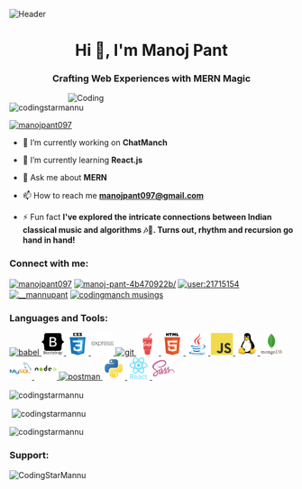 ![Header](https://i.imgur.com/9Y9DfKv.png)
<h1 align="center">Hi 👋, I'm Manoj Pant</h1>
<h3 align="center">Crafting Web Experiences with MERN Magic</h3>
<img align="right" alt="Coding" width="400" src="https://camo.githubusercontent.com/1c6aea3b0c2b0dc3d57bfcb1f3eec6c64ad0a9926645bd2518f5d77dea266f8d/68747470733a2f2f7777772e77656232347a6f6e652e636f6d2f77702d636f6e74656e742f75706c6f6164732f323032322f30392f3263373738655f38396430396333383062376234613039626364626362333239633437333462335f6d76322e676966">

<p align="left"> <img src="https://komarev.com/ghpvc/?username=codingstarmannu&label=Profile%20views&color=0e75b6&style=flat" alt="codingstarmannu" /> </p>

<p align="left"> <a href="https://twitter.com/manojpant097" target="blank"><img src="https://img.shields.io/twitter/follow/manojpant097?logo=twitter&style=for-the-badge" alt="manojpant097" /></a> </p>

- 🔭 I’m currently working on **ChatManch**

- 🌱 I’m currently learning **React.js**

- 💬 Ask me about **MERN**

- 📫 How to reach me **manojpant097@gmail.com**

- ⚡ Fun fact **I've explored the intricate connections between Indian classical music and algorithms 🎶🎵. Turns out, rhythm and recursion go hand in hand!**

<h3 align="left">Connect with me:</h3>
<p align="left">
<a href="https://twitter.com/manojpant097" target="blank"><img align="center" src="https://raw.githubusercontent.com/rahuldkjain/github-profile-readme-generator/master/src/images/icons/Social/twitter.svg" alt="manojpant097" height="30" width="40" /></a>
<a href="https://linkedin.com/in/manoj-pant-4b470922b/" target="blank"><img align="center" src="https://raw.githubusercontent.com/rahuldkjain/github-profile-readme-generator/master/src/images/icons/Social/linked-in-alt.svg" alt="manoj-pant-4b470922b/" height="30" width="40" /></a>
<a href="https://stackoverflow.com/users/user:21715154" target="blank"><img align="center" src="https://raw.githubusercontent.com/rahuldkjain/github-profile-readme-generator/master/src/images/icons/Social/stack-overflow.svg" alt="user:21715154" height="30" width="40" /></a>
<a href="https://instagram.com/__mannupant" target="blank"><img align="center" src="https://raw.githubusercontent.com/rahuldkjain/github-profile-readme-generator/master/src/images/icons/Social/instagram.svg" alt="__mannupant" height="30" width="40" /></a>
<a href="https://www.youtube.com/c/codingmanch musings" target="blank"><img align="center" src="https://raw.githubusercontent.com/rahuldkjain/github-profile-readme-generator/master/src/images/icons/Social/youtube.svg" alt="codingmanch musings" height="30" width="40" /></a>
</p>

<h3 align="left">Languages and Tools:</h3>
<p align="left"> <a href="https://babeljs.io/" target="_blank" rel="noreferrer"> <img src="https://www.vectorlogo.zone/logos/babeljs/babeljs-icon.svg" alt="babel" width="40" height="40"/> </a> <a href="https://getbootstrap.com" target="_blank" rel="noreferrer"> <img src="https://raw.githubusercontent.com/devicons/devicon/master/icons/bootstrap/bootstrap-plain-wordmark.svg" alt="bootstrap" width="40" height="40"/> </a> <a href="https://www.w3schools.com/css/" target="_blank" rel="noreferrer"> <img src="https://raw.githubusercontent.com/devicons/devicon/master/icons/css3/css3-original-wordmark.svg" alt="css3" width="40" height="40"/> </a> <a href="https://expressjs.com" target="_blank" rel="noreferrer"> <img src="https://raw.githubusercontent.com/devicons/devicon/master/icons/express/express-original-wordmark.svg" alt="express" width="40" height="40"/> </a> <a href="https://git-scm.com/" target="_blank" rel="noreferrer"> <img src="https://www.vectorlogo.zone/logos/git-scm/git-scm-icon.svg" alt="git" width="40" height="40"/> </a> <a href="https://gulpjs.com" target="_blank" rel="noreferrer"> <img src="https://raw.githubusercontent.com/devicons/devicon/master/icons/gulp/gulp-plain.svg" alt="gulp" width="40" height="40"/> </a> <a href="https://www.w3.org/html/" target="_blank" rel="noreferrer"> <img src="https://raw.githubusercontent.com/devicons/devicon/master/icons/html5/html5-original-wordmark.svg" alt="html5" width="40" height="40"/> </a> <a href="https://www.java.com" target="_blank" rel="noreferrer"> <img src="https://raw.githubusercontent.com/devicons/devicon/master/icons/java/java-original.svg" alt="java" width="40" height="40"/> </a> <a href="https://developer.mozilla.org/en-US/docs/Web/JavaScript" target="_blank" rel="noreferrer"> <img src="https://raw.githubusercontent.com/devicons/devicon/master/icons/javascript/javascript-original.svg" alt="javascript" width="40" height="40"/> </a> <a href="https://www.linux.org/" target="_blank" rel="noreferrer"> <img src="https://raw.githubusercontent.com/devicons/devicon/master/icons/linux/linux-original.svg" alt="linux" width="40" height="40"/> </a> <a href="https://www.mongodb.com/" target="_blank" rel="noreferrer"> <img src="https://raw.githubusercontent.com/devicons/devicon/master/icons/mongodb/mongodb-original-wordmark.svg" alt="mongodb" width="40" height="40"/> </a> <a href="https://www.mysql.com/" target="_blank" rel="noreferrer"> <img src="https://raw.githubusercontent.com/devicons/devicon/master/icons/mysql/mysql-original-wordmark.svg" alt="mysql" width="40" height="40"/> </a> <a href="https://nodejs.org" target="_blank" rel="noreferrer"> <img src="https://raw.githubusercontent.com/devicons/devicon/master/icons/nodejs/nodejs-original-wordmark.svg" alt="nodejs" width="40" height="40"/> </a> <a href="https://postman.com" target="_blank" rel="noreferrer"> <img src="https://www.vectorlogo.zone/logos/getpostman/getpostman-icon.svg" alt="postman" width="40" height="40"/> </a> <a href="https://www.python.org" target="_blank" rel="noreferrer"> <img src="https://raw.githubusercontent.com/devicons/devicon/master/icons/python/python-original.svg" alt="python" width="40" height="40"/> </a> <a href="https://reactjs.org/" target="_blank" rel="noreferrer"> <img src="https://raw.githubusercontent.com/devicons/devicon/master/icons/react/react-original-wordmark.svg" alt="react" width="40" height="40"/> </a> <a href="https://sass-lang.com" target="_blank" rel="noreferrer"> <img src="https://raw.githubusercontent.com/devicons/devicon/master/icons/sass/sass-original.svg" alt="sass" width="40" height="40"/> </a> </p>



<p><img align="center" src="https://github-readme-stats.vercel.app/api/top-langs?username=codingstarmannu&show_icons=true&locale=en&layout=compact" alt="codingstarmannu" /></p>

<p>&nbsp;<img align="center" src="https://github-readme-stats.vercel.app/api?username=codingstarmannu&show_icons=true&locale=en" alt="codingstarmannu" /></p>

<p><img align="center" src="https://github-readme-streak-stats.herokuapp.com/?user=codingstarmannu&" alt="codingstarmannu" /></p>


<h3 align="left">Support:</h3>
<p><a href="https://www.buymeacoffee.com/CodingStarMannu"> <img align="left" src="https://cdn.buymeacoffee.com/buttons/v2/default-yellow.png" height="50" width="210" alt="CodingStarMannu" /></a></p><br><br>
